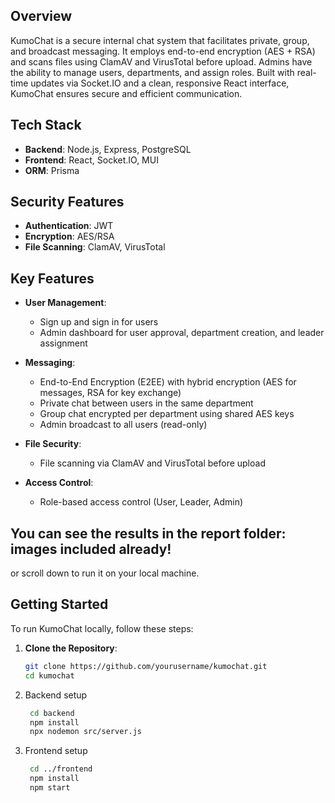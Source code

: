 ## Overview

KumoChat is a secure internal chat system that facilitates private, group, and broadcast messaging. It employs end-to-end encryption (AES + RSA) and scans files using ClamAV and VirusTotal before upload. Admins have the ability to manage users, departments, and assign roles. Built with real-time updates via Socket.IO and a clean, responsive React interface, KumoChat ensures secure and efficient communication.

## Tech Stack

- **Backend**: Node.js, Express, PostgreSQL
- **Frontend**: React, Socket.IO, MUI
- **ORM**: Prisma

## Security Features

- **Authentication**: JWT
- **Encryption**: AES/RSA
- **File Scanning**: ClamAV, VirusTotal

## Key Features

- **User Management**:
  - Sign up and sign in for users
  - Admin dashboard for user approval, department creation, and leader assignment

- **Messaging**:
  - End-to-End Encryption (E2EE) with hybrid encryption (AES for messages, RSA for key exchange)
  - Private chat between users in the same department
  - Group chat encrypted per department using shared AES keys
  - Admin broadcast to all users (read-only)

- **File Security**:
  - File scanning via ClamAV and VirusTotal before upload

- **Access Control**:
  - Role-based access control (User, Leader, Admin)

## You can see the results in the report folder: images included already!
or scroll down to run it on your local machine.

## Getting Started

To run KumoChat locally, follow these steps:

1. **Clone the Repository**:
   ```bash
   git clone https://github.com/yourusername/kumochat.git
   cd kumochat

2. Backend setup
   ```bash
    cd backend
    npm install
    npx nodemon src/server.js
4. Frontend setup
   ```bash
    cd ../frontend
    npm install
    npm start
